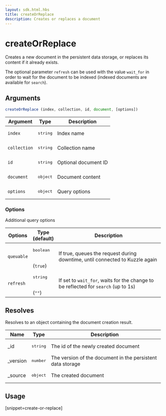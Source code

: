 ```yaml
---
layout: sdk.html.hbs
title: createOrReplace
description: Creates or replaces a document
---
```


# createOrReplace

Creates a new document in the persistent data storage, or replaces its content if it already exists.

The optional parameter `refresh` can be used with the value `wait_for` in order to wait for the document to be indexed (indexed documents are available for `search`).

## Arguments

```javascript
createOrReplace (index, collection, id, document, [options])
```

| Argument | Type | Description |
| --- | --- | --- |
| `index` | <pre>string</pre> | Index name |
| `collection` | <pre>string</pre> | Collection name |
| `id` | <pre>string</pre> | Optional document ID |
| `document` | <pre>object</pre> | Document content |
| `options` | <pre>object</pre> | Query options |

### **Options**

Additional query options

| Options | Type<br/>(default) | Description |
| --- | --- | --- |
| `queuable` | <pre>boolean</pre><br/>(`true`) | If true, queues the request during downtime, until connected to Kuzzle again |
| `refresh` | <pre>string</pre><br/>(`""`) | If set to `wait_for`, waits for the change to be reflected for `search` (up to 1s) |

## Resolves

Resolves to an object containing the document creation result.

| Name | Type | Description
| --- | --- | ---
| _id | <pre>string</pre> | The id of the newly created document
| _version | <pre>number</pre> | The version of the document in the persistent data storage
| _source | <pre>object</pre> | The created document

## Usage

[snippet=create-or-replace]
